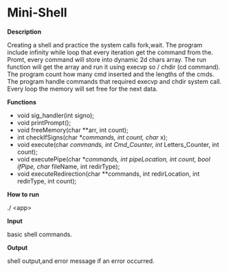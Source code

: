 # Mini-Shell

**********Description**********

Creating a shell and practice the system calls fork,wait.
The program include infinity while loop that every iteration get the command from the.
Promt, every command will store into dynamic 2d chars array.
The run function will get the array and run it using execvp so / chdir (cd command).
The program count how many cmd inserted and the lengths of the cmds.
The program handle commands that required execvp and chdir system call.
Every loop the memory will set free for the next data.


**********Functions**********

- void sig_handler(int signo);
- void printPrompt();
- void freeMemory(char **arr, int count);
- int checkIfSigns(char **commands, int count, char* x);
- void execute(char **commands, int* Cmd_Counter, int* Letters_Counter, int count);
- void executePipe(char **commands, int pipeLocation, int count, bool ifPipe, char* fileName, int redirType);
- void executeRedirection(char **commands, int redirLocation, int redirType, int count);


**********How to run**********

 ./ \<app\>


**********Input**********

basic shell commands.


**********Output**********

shell output,and error message if an error occurred.

